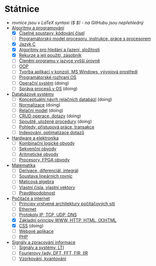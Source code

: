 # Státnice
- *rovnice jsou v LaTeX syntaxi ($ $) - na GitHubu jsou nepřehledný*
- [Algoritmy a programování](Algoritmy%20a%20programování/Algoritmy%20a%20programování.md)
    - [x] [Číselné soustavy, kódování čísel](Algoritmy%20a%20programování/Číslené%20soustavy,%20kódování%20čísel.md)
    - [ ] [Programátorský model procesoru, instrukce, práce s procesorem](Algoritmy%20a%20programování/Programátorský%20model%20procesoru,%20instrukce,%20práce%20s%20procesorem.md)
    - [x] [Jazyk C](Algoritmy%20a%20programování/Jazyk%20C.md)
    - [x] [Algoritmy pro hledání a řazení, složitosti](Algoritmy%20a%20programování/Algoritmy%20pro%20hledání%20a%20řazení,%20složitosti.md)
    - [x] [Rekurze a její použití, zásobník](Algoritmy%20a%20programování/Rekurze%20a%20její%20použití,%20zásobník.md)
    - [ ] [Členění programu v jazyce vyšší úrovně](Algoritmy%20a%20programování/Členění%20programu%20v%20jazyce%20vyšší%20úrovně.md)
    - [ ] [OOP](Algoritmy%20a%20programování/OOP.md) 
    - [ ] [Tvorba aplikací v konzoli, MS Windows, vývojová prostředí](Algoritmy%20a%20programování/Tvorba%20aplikací%20v%20konzoli,%20MS%20Windows,%20vývojová%20prostředí.md)
    - [ ] [Programátorské rozhraní OS](Algoritmy%20a%20programování/Programátorské%20rozhraní%20OS.md)
    - [ ] [Operační systém](Algoritmy%20a%20programování/Operační%20systém.md) (doing)
    - [ ] [Správa procesů v OS](Algoritmy%20a%20programování/Správa%20procesů%20v%20OS.md) (doing)
- [Databázové systémy](Databázové%20systémy/Datab%C3%A1zov%C3%A9%20syst%C3%A9my.md)
    - [ ] [Konceptuální návrh relačních databází](Databázové%20systémy/Konceptuální%20návrh%20relačních%20databází.md) (doing)
    - [ ] [Normalizace](Databázové%20systémy/Normalizace.md) (doing)
    - [ ] [Relační model](Databázové%20systémy/Relační%20model.md) (doing)
    - [ ] [CRUD operace, dotazy](Databázové%20systémy/CRUD%20operace,%20dotazy.md) (doing)
    - [ ] [Spouště, uložené procedury](Databázové%20systémy/Spouště,%20uložené%20procedury.md) (doing)
    - [ ] [Pohledy, přístupová práce, transakce](Databázové%20systémy/Pohledy,%20přístupová%20práce,%20transakce.md)
    - [ ] [Indexování, optimalizace dotazů](Databázové%20systémy/Indexování,%20optimalizace%20dotazů.md)
- [Hardware a elektronika](Hardware%20a%20elektronika/Hardware%20a%20elektronika.md)
    - [ ] [Kombinační logické obvody](Hardware%20a%20elektronika/Kombinační%20logické%20obvody.md)
    - [ ] [Sekvenční obvody](Hardware%20a%20elektronika/Sekvenční%20obvody.md)
    - [ ] [Aritmetické obvody](Hardware%20a%20elektronika/Aritmetické%20obvody.md)
    - [ ] [Procesory, FPGA obvody](Hardware%20a%20elektronika/Procesory,%20FPGA%20obvody.md)
- [Matematika](Matematika/Matematika.md)
    - [ ] [Derivace, diferenciál, integrál](Matematika/Derivace,%20diferenciál,%20integrál.md)
    - [ ] [Soustava lineárních rovnic](Matematika/Soustava%20lineárních%20rovnic.md)
    - [ ] [Maticová algebra](Matematika/Maticová%20algebra.md)
    - [ ] [Vlastní čísla, vlastní vektory](Matematika/Vlastní%20čísla,%20vlastní%20vektory.md)
    - [ ] [Pravděpodobnost](Matematika/Pravděpodobnost.md)
- [Počítače a internet](Počítače%20a%20internet/Po%C4%8D%C3%ADta%C4%8Dov%C3%A9%20s%C3%ADt%C4%9B%20a%20internet.md)
    - [ ] [Principy vrstvené architektury počítačových sítí](Počítače%20a%20internet/Principy%20vrstvené%20architektury%20počítačových%20sítí.md)
    - [ ] [Ethernet](Počítače%20a%20internet/Ethernet.md)
    - [ ] [Protokoly IP, TCP, UDP, DNS](Počítače%20a%20internet/Protokoly%20IP,%20TCP,%20UDP,%20DNS.md)
    - [x] [Základní principy WWW, HTTP, HTML, (X)HTML](Počítače%20a%20internet/Základní%20principy%20WWW,%20HTTP,%20HTML,%20(X)HTML.md)
    - [x] [CSS](Počítače%20a%20internet/CSS.md) (doing)
    - [ ] [Webové aplikace](Počítače%20a%20internet/Webové%20aplikace.md)
    - [ ] [PHP](Počítače%20a%20internet/PHP.md)
- [Signály a zpracování informace](Signály%20a%20zpracování%20informace/Sign%C3%A1ly%20a%20zpracov%C3%A1n%C3%AD%20informace.md)
    - [ ] [Signály a systémy, LTI](Signály%20a%20zpracování%20informace/Signály%20a%20systémy,%20LTI.md)
    - [ ] [Fourierovy řady, DFT, FFT, FIR, IIR](Signály%20a%20zpracování%20informace/Fourierovy%20řady,%20DFT,%20FFT,%20FIR,%20IIR.md)
    - [ ] [Vzorkování, kvantování](Signály%20a%20zpracování%20informace/Vzorkování,%20kvantování.md)
